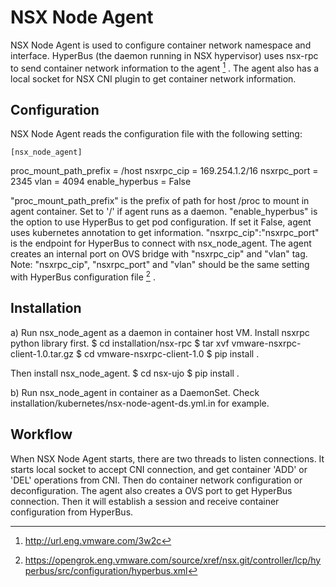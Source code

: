 NSX Node Agent
==============

NSX Node Agent is used to configure container network namespace and
interface. HyperBus (the daemon running in NSX hypervisor) uses nsx-rpc
to send container network information to the agent [^1] . The agent also
has a local socket for NSX CNI plugin to get container network
information.

Configuration
-------------

NSX Node Agent reads the configuration file with the following setting:

    [nsx_node_agent]

proc\_mount\_path\_prefix = /host nsxrpc\_cip = 169.254.1.2/16
nsxrpc\_port = 2345 vlan = 4094 enable\_hyperbus = False

"proc\_mount\_path\_prefix" is the prefix of path for host /proc to
mount in agent container. Set to '/' if agent runs as a daemon.
"enable\_hyperbus" is the option to use HyperBus to get pod
configuration. If set it False, agent uses kubernetes annotation to get
information. "nsxrpc\_cip":"nsxrpc\_port" is the endpoint for HyperBus
to connect with nsx\_node\_agent. The agent creates an internal port on
OVS bridge with "nsxrpc\_cip" and "vlan" tag. Note: "nsxrpc\_cip",
"nsxrpc\_port" and "vlan" should be the same setting with HyperBus
configuration file [^2] .

Installation
------------

a\) Run nsx\_node\_agent as a daemon in container host VM. Install nsxrpc
python library first. \$ cd installation/nsx-rpc \$ tar xvf
vmware-nsxrpc-client-1.0.tar.gz \$ cd vmware-nsxrpc-client-1.0 \$ pip
install .

Then install nsx\_node\_agent. \$ cd nsx-ujo \$ pip install .

b\) Run nsx\_node\_agent in container as a DaemonSet. Check
installation/kubernetes/nsx-node-agent-ds.yml.in for example.

Workflow
--------

When NSX Node Agent starts, there are two threads to listen connections.
It starts local socket to accept CNI connection, and get container 'ADD'
or 'DEL' operations from CNI. Then do container network configuration or
deconfiguration. The agent also creates a OVS port to get HyperBus
connection. Then it will establish a session and receive container
configuration from HyperBus.

[^1]: <http://url.eng.vmware.com/3w2c>

[^2]: <https://opengrok.eng.vmware.com/source/xref/nsx.git/controller/lcp/hyperbus/src/configuration/hyperbus.xml>
